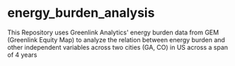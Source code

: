 # energy_burden_analysis
This Repository uses Greenlink Analytics' energy burden data from GEM (Greenlink Equity Map) to analyze the relation between energy burden and other independent variables across two cities (GA, CO) in US across a span of 4 years 
